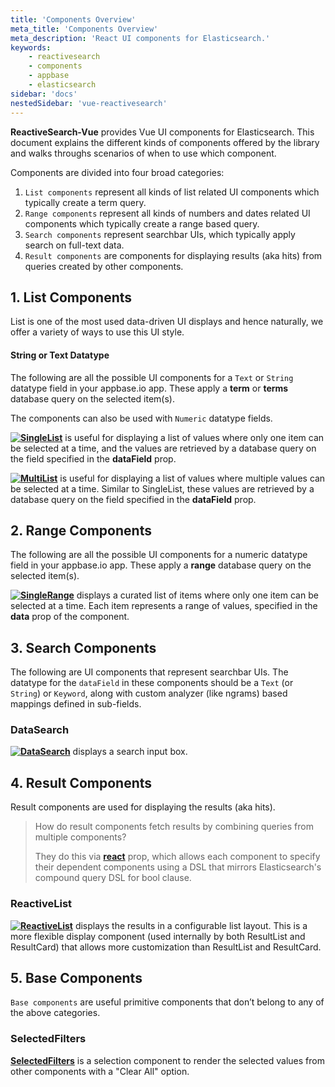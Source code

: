 ```yaml
---
title: 'Components Overview'
meta_title: 'Components Overview'
meta_description: 'React UI components for Elasticsearch.'
keywords:
    - reactivesearch
    - components
    - appbase
    - elasticsearch
sidebar: 'docs'
nestedSidebar: 'vue-reactivesearch'
---
```


**ReactiveSearch-Vue** provides Vue UI components for Elasticsearch. This document explains the different kinds of components offered by the library and walks throughs scenarios of when to use which component.

Components are divided into four broad categories:

1. `List components` represent all kinds of list related UI components which typically create a term query.
2. `Range components` represent all kinds of numbers and dates related UI components which typically create a range based query.
3. `Search components` represent searchbar UIs, which typically apply search on full-text data.
4. `Result components` are components for displaying results (aka hits) from queries created by other components.

## 1. List Components

List is one of the most used data-driven UI displays and hence naturally, we offer a variety of ways to use this UI style.

#### String or Text Datatype

The following are all the possible UI components for a `Text` or `String` datatype field in your appbase.io app. These apply a **term** or **terms** database query on the selected item(s).

The components can also be used with `Numeric` datatype fields.

<p>
<img src="https://imgur.com/p2PBKh6.png" style="float:left">

**[SingleList](/docs/reactivesearch/vue/list/SingleList/)** is useful for displaying a list of values where only one item can be selected at a time, and the values are retrieved by a database query on the field specified in the **dataField** prop.

</p>

<p>
<img src="https://imgur.com/waVNdgr.png" style="float:left">

**[MultiList](/docs/reactivesearch/vue/list/MultiList/)** is useful for displaying a list of values where multiple values can be selected at a time. Similar to SingleList, these values are retrieved by a database query on the field specified in the **dataField** prop.

</p>

## 2. Range Components

The following are all the possible UI components for a numeric datatype field in your appbase.io app. These apply a **range** database query on the selected item(s).

<p>
<img src="https://imgur.com/tPi76EU.png" style="float:left">

**[SingleRange](/docs/reactivesearch/vue/range/SingleRange/)** displays a curated list of items where only one item can be selected at a time. Each item represents a range of values, specified in the **data** prop of the component.

</p>

## 3. Search Components

The following are UI components that represent searchbar UIs. The datatype for the `dataField` in these components should be a `Text` (or `String`) or `Keyword`, along with custom analyzer (like ngrams) based mappings defined in sub-fields.

### DataSearch

<p>
<img src="https://imgur.com/kbnVVkZ.png" style="float:left">

**[DataSearch](/docs/reactivesearch/vue/search/DataSearch/)** displays a search input box.

</p>

## 4. Result Components

Result components are used for displaying the results (aka hits).

> How do result components fetch results by combining queries from multiple components?
>
> They do this via [**react**](/docs/reactivesearch/vue/advanced/ReactProp/) prop, which allows each component to specify their dependent components using a DSL that mirrors Elasticsearch's compound query DSL for bool clause.

### ReactiveList

<p>
<img src="https://imgur.com/PCBwK7t.png" style="float:left">

**[ReactiveList](/docs/reactivesearch/vue/result/ReactiveList/)** displays the results in a configurable list layout. This is a more flexible display component (used internally by both ResultList and ResultCard) that allows more customization than ResultList and ResultCard.

</p>

## 5. Base Components

`Base components` are useful primitive components that don’t belong to any of the above categories.

### SelectedFilters

**[SelectedFilters](/docs/reactivesearch/vue/base/SelectedFilters/)** is a selection component to render the selected values from other components with a "Clear All" option.
